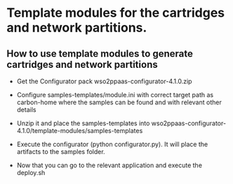 # Template modules for the cartridges and network partitions.

How to use template modules to generate cartridges and network partitions
-------------------------------------------------------------

- Get the Configurator pack wso2ppaas-configurator-4.1.0.zip

- Configure samples-templates/module.ini with correct target path as carbon-home where the samples can be found and with relevant other details

- Unzip it and place the samples-templates into wso2ppaas-configurator-4.1.0/template-modules/samples-templates

- Execute the configurator (python configurator.py). It will place the artifacts to the samples folder.

- Now that you can go to the relevant application and execute the deploy.sh
